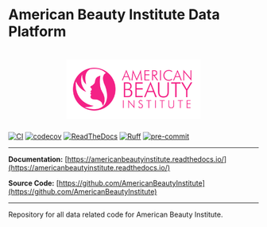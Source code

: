# American Beauty Institute Data Platform

<h1 align="center">
  <img
    src="https://raw.githubusercontent.com/americanbeautyinstitute/data-platform/main/docs/assets/logo.png" alt="American Beauty Institute Logo">
  <br>
</h1>

[![CI](https://github.com/AmericanBeautyInstitute/data-platform/actions/workflows/ci.yaml/badge.svg)](https://github.com/AmericanBeautyInstitute/data-platform/actions)
[![codecov](https://codecov.io/gh/AmericanBeautyInstitute/data-platform/graph/badge.svg?token=GZ8WN0KY9P)](https://codecov.io/gh/AmericanBeautyInstitute/data-platform)
[![ReadTheDocs](https://readthedocs.org/projects/americanbeautyinstitute/badge/?version=latest)](https://americanbeautyinstitute.readthedocs.io)
[![Ruff](https://img.shields.io/endpoint?url=https://raw.githubusercontent.com/astral-sh/ruff/main/assets/badge/v2.json)](https://github.com/astral-sh/ruff)
[![pre-commit](https://img.shields.io/badge/pre--commit-enabled-brightgreen?logo=pre-commit)](https://github.com/pre-commit/pre-commit)

---

**Documentation:** [https://americanbeautyinstitute.readthedocs.io/](https://americanbeautyinstitute.readthedocs.io/)

**Source Code:** [https://github.com/AmericanBeautyInstitute](https://github.com/AmericanBeautyInstitute)

---

Repository for all data related code for American Beauty Institute.
